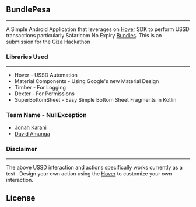 ## BundlePesa

---

A Simple Android Application that leverages on [Hover](https://usehover.com) SDK to perform USSD transactions particularly Safaricom No Expiry [Bundles](https://www.safaricom.co.ke/personal/data).
This is an submission for the Giza Hackathon 





### Libraries Used

---

- Hover - USSD Automation
- Material Components - Using Google's new Material Design
- Timber - For Logging
- Dexter - For Permissions
- SuperBottomSheet - Easy Simple Bottom Sheet Fragments in Kotlin




### Team Name - NullException
* [Jonah Karani](https://github.com/skllivacci)
* [David Amunga](https://github.com/DavidAmunga)

### Disclaimer
-------
The above USSD interaction and actions specifically works currently as a test . Design your own action using the  [Hover](https://usehover.com) to customize your own interaction.

## License
